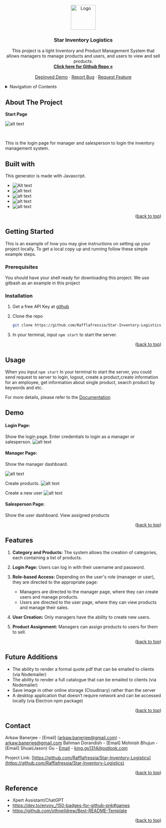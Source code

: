 
<a id="readme-top"></a>


<div align="center">
  <a href="https://github.com/Rafflafressia/Star-Inventory-Logistics">
    <img src="./public/assets/images/logo.svg" alt="Logo" width="80" height="80">
  </a>

  <h3 align="center">Star Inventory Logistics</h3>

  <p align="center">
   This project is a light Inventory and Product Management System that allows managers to manage products and users, and users to view and sell products.
    <br />
    <a href="https://github.com/Rafflafressia/Star-Inventory-Logistics"><strong>Click here for Github Repo  »</strong></a>
    <br />
    <br />
    <a href="https://star-inventory-logistics-36c6a2954dc4.herokuapp.com/login">Deployed Demo</a>
    ·
    <a href="https://github.com/Rafflafressia/Star-Inventory-Logistics/issues">Report Bug</a>
    ·
    <a href="https://github.com/Rafflafressia/Star-Inventory-Logistics/issues">Request Feature</a>
  </p>
</div>

<!-- TABLE OF CONTENTS -->
<details>
  <summary>Navigation of Contents</summary>
  <ol>
    <li>
      <a href="#about-the-project">About The Project</a>
      <ul>
        <li><a href="#built-with">Built With</a></li>
      </ul>
    </li>
    <li>
      <a href="#getting-started">Getting Started</a>
      <ul>
        <li><a href="#prerequisites">Prerequisites</a></li>
        <li><a href="#installation">Installation</a></li>
      </ul>
    </li>
    <li><a href="#usage">Usage</a></li>
    <li><a href="#contact">Contact</a></li>
    <li><a href="#future_additions">Future Additions</a></li>
    <li><a href="#reference">Reference</a></li>
  </ol>
</details>

<a id="#about-the-project"></a>
## About The Project

<p><strong>Start Page</strong></p>


![alt text](./public/assets/images/login.png)


<br />

This is the login page for manager and salesperson to login the inventory management system.




<a id="#built-with"></a>
## Built with
This generator is made with Javascript.

* ![Alt text](./public/assets/images/javascript.png)
* ![alt text](./public/assets/images/handlebars.png)
* ![alt text](https://img.shields.io/badge/CSS-239120?&style=for-the-badge&logo=css3&logoColor=white)
* ![alt text](https://img.shields.io/badge/Bootstrap-563D7C?style=for-the-badge&logo=bootstrap&logoColor=white)
* ![alt text](https://img.shields.io/badge/MySQL-005C84?style=for-the-badge&logo=mysql&logoColor=white)

<p align="right">(<a href="#readme-top">back to top</a>)</p>

<a id="getting_started"></a>
## Getting Started

This is an example of how you may give instructions on setting up your project locally.
To get a local copy up and running follow these simple example steps.

<a id="prerequisities"></a>
### Prerequisites

You should have your shell ready for downloading this project. We use gitbash as an example in this project

<a id="installation"></a>
### Installation
1. Get a free API Key at [github](https://github.com/Rafflafressia/Star-Inventory-Logistics#built-with)
2. Clone the repo
   ```sh
   git clone https://github.com/Rafflafressia/Star-Inventory-Logistics.git
   ```

3. In your terminal, input `npm start` to start the server.





<p align="right">(<a href="#readme-top">back to top</a>)</p>


<a id="usage"></a>
## Usage

When you input `npm start` In your terminal to start the server, you could send request to server to login, logout, create a product,create information for an employee, get information about single product, search product by keywords and etc.

For more details, please refer to the [Documentation](https://github.com/Rafflafressia/Star-Inventory-Logistics)

## Demo

#### Login Page:

Show the login page.
Enter credentials to login as a manager or salesperson.
![alt text](./public/assets/images/login.png)

#### Manager Page:

Show the manager dashboard.


![alt text](./public/assets/images/managerpage.png)

Create products.
![alt text](./public/assets/images/createemployee.png)

Create a new user 
![alt text](./public/assets/images//addemployee.png)

#### Salesperson Page:

Show the user dashboard.
View assigned products






<p align="right">(<a href="#readme-top">back to top</a>)</p>

## Features

1. **Category and Products:** The system allows the creation of categories, each containing a list of products.

2. **Login Page:** Users can log in with their username and password.

3. **Role-based Access:** Depending on the user's role (manager or user), they are directed to the appropriate page:
   - Managers are directed to the manager page, where they can create users and manage products.
   - Users are directed to the user page, where they can view products and manage their sales.

4. **User Creation:** Only managers have the ability to create new users.

5. **Product Assignment:** Managers can assign products to users for them to sell.

<p align="right">(<a href="#readme-top">back to top</a>)</p>

<a id="future_additions"></a>
## Future Additions
* The ability to render a formal quote pdf that can be emailed to clients (via Nodemailer)
* The ability to render a full catalogue that can be emailed to clients (via Nodemailer)
* Save image in other online storage (Cloudinary) rather than the server
* A desktop application that doesn’t require network and can be accessed locally (via Electron npm package) 




<p align="right">(<a href="#readme-top">back to top</a>)</p>



<a id="contact"></a>
## Contact


Arkaw Banerjee - [Email] (arkaw.banerjee@gmail.com) - arkaw.banerjee@gmail.com
Bahman Dorandish - [Email]
Mohnish Bhujun - [Email]
Shuai(Jason) Gu - [Email](king.gs1314@outlook.com) - king.gs1314@outlook.com

Project Link: [https://github.com/Rafflafressia/Star-Inventory-Logistics](https://github.com/Rafflafressia/Star-Inventory-Logistics)

<p align="right">(<a href="#readme-top">back to top</a>)</p>

<a id="reference"></a>
## Reference
* Xpert Assistant/ChatGPT
* https://dev.to/envoy_/150-badges-for-github-pnk#games
* https://github.com/othneildrew/Best-README-Template


<p align="right">(<a href="#readme-top">back to top</a>)</p>

<!-- MARKDOWN LINKS & IMAGES -->
<!-- https://www.markdownguide.org/basic-syntax/#reference-style-links -->
[Javascript-url]:https://img.shields.io/badge/JavaScript-F7DF1E?style=for-the-badge&logo=javascript&logoColor=black





